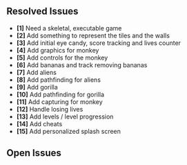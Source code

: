 ## Resolved Issues ##
- **[1]** Need a skeletal, executable game
- **[2]** Add something to represent the tiles and the walls
- **[3]** Add initial eye candy, score tracking and lives counter
- **[4]** Add graphics for monkey
- **[5]** Add controls for the monkey
- **[6]** Add bananas and track removing bananas
- **[7]** Add aliens
- **[8]** Add pathfinding for aliens
- **[9]** Add gorilla
- **[10]** Add pathfinding for gorilla
- **[11]** Add capturing for monkey
- **[12]** Handle losing lives
- **[13]** Add levels / level progression
- **[14]** Add cheats
- **[15]** Add personalized splash screen

## Open Issues ##


